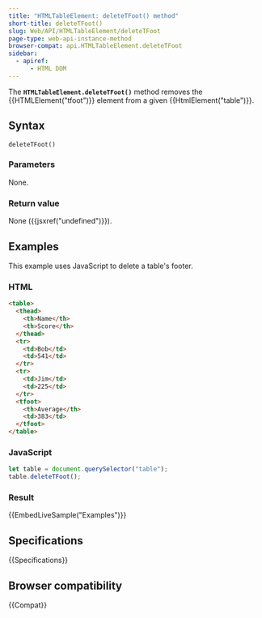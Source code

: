 ```yaml
---
title: "HTMLTableElement: deleteTFoot() method"
short-title: deleteTFoot()
slug: Web/API/HTMLTableElement/deleteTFoot
page-type: web-api-instance-method
browser-compat: api.HTMLTableElement.deleteTFoot
sidebar:
  - apiref:
      - HTML DOM
---
```


The **`HTMLTableElement.deleteTFoot()`** method removes the
{{HTMLElement("tfoot")}} element from a given {{HtmlElement("table")}}.

## Syntax

```js-nolint
deleteTFoot()
```

### Parameters

None.

### Return value

None ({{jsxref("undefined")}}).

## Examples

This example uses JavaScript to delete a table's footer.

### HTML

```html
<table>
  <thead>
    <th>Name</th>
    <th>Score</th>
  </thead>
  <tr>
    <td>Bob</td>
    <td>541</td>
  </tr>
  <tr>
    <td>Jim</td>
    <td>225</td>
  </tr>
  <tfoot>
    <th>Average</th>
    <td>383</td>
  </tfoot>
</table>
```

### JavaScript

```js
let table = document.querySelector("table");
table.deleteTFoot();
```

### Result

{{EmbedLiveSample("Examples")}}

## Specifications

{{Specifications}}

## Browser compatibility

{{Compat}}
